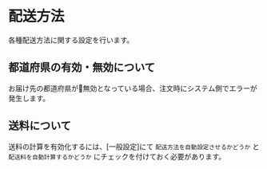# 配送方法

各種配送方法に関する設定を行います。

## 都道府県の有効・無効について

お届け先の都道府県が無効となっている場合、注文時にシステム側でエラーが発生します。

## 送料について

送料の計算を有効化するには、[一般設定]にて `配送方法を自動設定させるかどうか` と `配送料を自動計算するかどうか` にチェックを付けておく必要があります。
